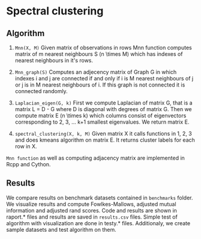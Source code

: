 # Spectral clustering

## Algorithm

1. `Mnn(X, M)` Given matrix of observations in rows Mnn function computes matrix of m nearest neighbours S (n \times M) which has indexes of nearest neighbours in it's rows.

2. `Mnn_graph(S)` Computes an adjecency matrix of Graph G in which indexes i and j are connected if and only if i is M nearest neighbours of j or j is in M nearest neighbours of i. If this graph is not connected it is connected randomly.

3. `Laplacian_eigen(G, k)` First we compute Laplacian of matrix G, that is a matrix L = D - G where D is diagonal with degrees of matrix G. Then we compute matrix E (n \times k) which columns consist of eigenvectors corresponding to 2, 3, ... k+1 smallest eigenvalues. We return matrix E.

4. `spectral_clustering(X, k, M)` Given matrix X it calls functions in 1, 2, 3 and does kmeans algorithm on matrix E. It returns cluster labels for each row in X.

`Mnn function` as well as computing adjacency matrix are implemented in Rcpp and Cython.

## Results
We compare results on benchmark datasets contained in `benchmarks` folder. We visualize results and compute Fowlkes-Mallows, adjusted mutual information and adjusted rand scores. Code and results are shown in raport.\* files and results are saved in `results.csv` files. Simple test of algorithm with visualization are done in testy.\* files. Additionaly, we create sample datasets and test algorithm on them. 



